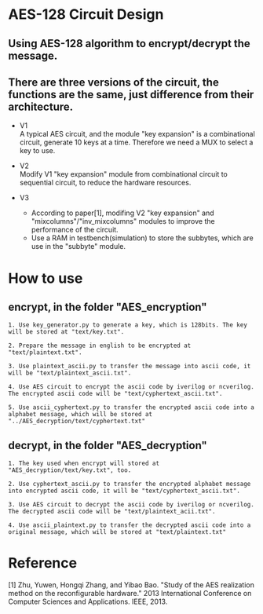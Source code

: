 # AES-128 Circuit Design

## Using AES-128 algorithm to encrypt/decrypt the message.

## There are three versions of the circuit, the functions are the same, just difference from their architecture.

* V1\
A typical AES circuit, and the module "key expansion" is a combinational circuit, generate 10 keys at a time. Therefore we need a MUX to select a key to use.

* V2\
Modify V1 "key expansion" module from combinational circuit to sequential circuit, to reduce the hardware resources.

* V3
  * According to paper[1], modifing V2 "key expansion" and "mixcolumns"/"inv_mixcolumns" modules to improve the performance of the circuit.
  * Use a RAM in testbench(simulation) to store the subbytes, which are use in the "subbyte" module.

# How to use
## encrypt, in the folder "AES_encryption"
    1. Use key_generator.py to generate a key, which is 128bits. The key will be stored at "text/key.txt".
    
    2. Prepare the message in english to be encrypted at "text/plaintext.txt".
    
    3. Use plaintext_ascii.py to transfer the message into ascii code, it will be "text/plaintext_ascii.txt".
    
    4. Use AES circuit to encrypt the ascii code by iverilog or ncverilog. The encrypted ascii code will be "text/cyphertext_ascii.txt".
    
    5. Use ascii_cyphertext.py to transfer the encrypted ascii code into a alphabet message, which will be stored at "../AES_decryption/text/cyphertext.txt"
    
## decrypt, in the folder "AES_decryption"
    1. The key used when encrypt will stored at "AES_decryption/text/key.txt", too.
    
    2. Use cyphertext_ascii.py to transfer the encrypted alphabet message into encrypted ascii code, it will be "text/cyphertext_ascii.txt".
    
    3. Use AES circuit to decrypt the ascii code by iverilog or ncverilog. The decrypted ascii code will be "text/plaintext_acii.txt".
    
    4. Use ascii_plaintext.py to transfer the decrypted ascii code into a original message, which will be stored at "text/plaintext.txt"
    

# Reference
[1] Zhu, Yuwen, Hongqi Zhang, and Yibao Bao. "Study of the AES realization method on the reconfigurable hardware." 2013 International Conference on Computer Sciences and Applications. IEEE, 2013.

